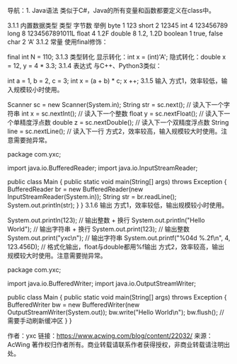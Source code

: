 导航：1. Java语法
类似于C#，Java的所有变量和函数都要定义在class中。

3.1.1 内置数据类型
类型	字节数	举例
byte	1	123
short	2	12345
int	4	123456789
long	8	1234567891011L
float	4	1.2F
double	8	1.2, 1.2D
boolean	1	true, false
char	2	‘A’
3.1.2 常量
使用final修饰：

final int N = 110;
3.1.3 类型转化
显示转化：int x = (int)'A';
隐式转化：double x = 12, y = 4 * 3.3;
3.1.4 表达式
与C++、Python3类似：

int a = 1, b = 2, c = 3;
int x = (a + b) * c;
x ++;
3.1.5 输入
方式1，效率较低，输入规模较小时使用。

Scanner sc = new Scanner(System.in);
String str = sc.next();  // 读入下一个字符串
int x = sc.nextInt();  // 读入下一个整数
float y = sc.nextFloat();  // 读入下一个单精度浮点数
double z = sc.nextDouble();  // 读入下一个双精度浮点数
String line = sc.nextLine();  // 读入下一行
方式2，效率较高，输入规模较大时使用。注意需要抛异常。

package com.yxc;

import java.io.BufferedReader;
import java.io.InputStreamReader;

public class Main {
    public static void main(String[] args) throws Exception {
        BufferedReader br = new BufferedReader(new InputStreamReader(System.in));
        String str = br.readLine();
        System.out.println(str);
    }
}
3.1.6 输出
方式1，效率较低，输出规模较小时使用。

System.out.println(123);  // 输出整数 + 换行
System.out.println("Hello World");  // 输出字符串 + 换行
System.out.print(123);  // 输出整数
System.out.print("yxc\n");  // 输出字符串
System.out.printf("%04d %.2f\n", 4, 123.456D);  // 格式化输出，float与double都用%f输出
方式2，效率较高，输出规模较大时使用。注意需要抛异常。

package com.yxc;

import java.io.BufferedWriter;
import java.io.OutputStreamWriter;

public class Main {
    public static void main(String[] args) throws Exception {
        BufferedWriter bw = new BufferedWriter(new OutputStreamWriter(System.out));
        bw.write("Hello World\n");
        bw.flush();  // 需要手动刷新缓冲区
    }
}

作者：yxc
链接：https://www.acwing.com/blog/content/22032/
来源：AcWing
著作权归作者所有。商业转载请联系作者获得授权，非商业转载请注明出处。